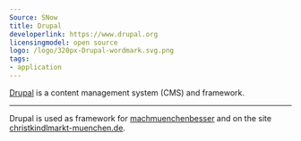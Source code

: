 ```yaml
---
Source: SNow
title: Drupal
developerlink: https://www.drupal.org
licensingmodel: open source
logo: /logo/320px-Drupal-wordmark.svg.png
tags:
- application
---
```

[Drupal](https://www.drupal.org) is a content management system (CMS) and framework. 

---

Drupal is used as framework for [machmuenchenbesser](mark-a-spot) and on the site [christkindlmarkt-muenchen.de](https://www.christkindlmarkt-muenchen.de).

